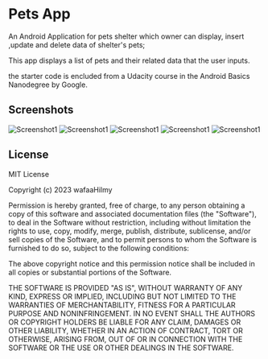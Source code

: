 Pets App
===================================

An Android Application for pets shelter which owner can display, insert ,update and delete data of shelter's pets;

This app displays a list of pets and their related data that the user inputs.

the starter code is encluded from  a Udacity course in the Android Basics Nanodegree by Google.

Screenshots
-----------
![Screenshot1](petsApp/Screenshot1.jpg) 
![Screenshot1](petsApp/Screenshot2.jpg)
![Screenshot1](petsApp/Screenshot3.jpg)
![Screenshot1](petsApp/Screenshot4.jpg)
![Screenshot1](petsApp/Screenshot5.jpg)


License
-------

MIT License

Copyright (c) 2023 wafaaHilmy

Permission is hereby granted, free of charge, to any person obtaining a copy
of this software and associated documentation files (the "Software"), to deal
in the Software without restriction, including without limitation the rights
to use, copy, modify, merge, publish, distribute, sublicense, and/or sell
copies of the Software, and to permit persons to whom the Software is
furnished to do so, subject to the following conditions:

The above copyright notice and this permission notice shall be included in all
copies or substantial portions of the Software.

THE SOFTWARE IS PROVIDED "AS IS", WITHOUT WARRANTY OF ANY KIND, EXPRESS OR
IMPLIED, INCLUDING BUT NOT LIMITED TO THE WARRANTIES OF MERCHANTABILITY,
FITNESS FOR A PARTICULAR PURPOSE AND NONINFRINGEMENT. IN NO EVENT SHALL THE
AUTHORS OR COPYRIGHT HOLDERS BE LIABLE FOR ANY CLAIM, DAMAGES OR OTHER
LIABILITY, WHETHER IN AN ACTION OF CONTRACT, TORT OR OTHERWISE, ARISING FROM,
OUT OF OR IN CONNECTION WITH THE SOFTWARE OR THE USE OR OTHER DEALINGS IN THE
SOFTWARE.
